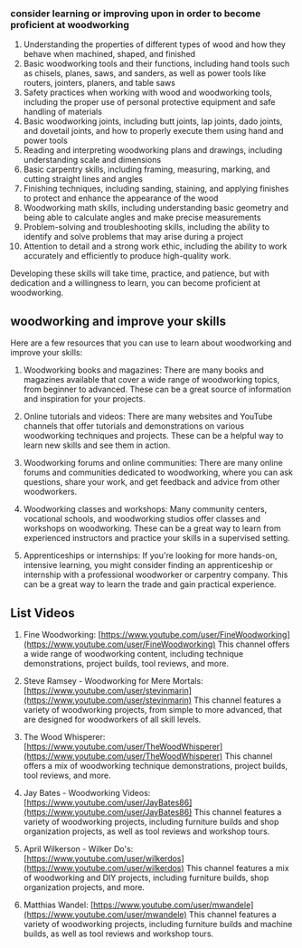 

### consider learning or improving upon in order to become proficient at woodworking

1.  Understanding the properties of different types of wood and how they behave when machined, shaped, and finished
2.  Basic woodworking tools and their functions, including hand tools such as chisels, planes, saws, and sanders, as well as power tools like routers, jointers, planers, and table saws
3.  Safety practices when working with wood and woodworking tools, including the proper use of personal protective equipment and safe handling of materials
4.  Basic woodworking joints, including butt joints, lap joints, dado joints, and dovetail joints, and how to properly execute them using hand and power tools
5.  Reading and interpreting woodworking plans and drawings, including understanding scale and dimensions
6.  Basic carpentry skills, including framing, measuring, marking, and cutting straight lines and angles
7.  Finishing techniques, including sanding, staining, and applying finishes to protect and enhance the appearance of the wood
8.  Woodworking math skills, including understanding basic geometry and being able to calculate angles and make precise measurements
9.  Problem-solving and troubleshooting skills, including the ability to identify and solve problems that may arise during a project
10.  Attention to detail and a strong work ethic, including the ability to work accurately and efficiently to produce high-quality work.

Developing these skills will take time, practice, and patience, but with dedication and a willingness to learn, you can become proficient at woodworking.

## woodworking and improve your skills
Here are a few resources that you can use to learn about woodworking and improve your skills:

1.  Woodworking books and magazines: There are many books and magazines available that cover a wide range of woodworking topics, from beginner to advanced. These can be a great source of information and inspiration for your projects.
    
2.  Online tutorials and videos: There are many websites and YouTube channels that offer tutorials and demonstrations on various woodworking techniques and projects. These can be a helpful way to learn new skills and see them in action.
    
3.  Woodworking forums and online communities: There are many online forums and communities dedicated to woodworking, where you can ask questions, share your work, and get feedback and advice from other woodworkers.
    
4.  Woodworking classes and workshops: Many community centers, vocational schools, and woodworking studios offer classes and workshops on woodworking. These can be a great way to learn from experienced instructors and practice your skills in a supervised setting.
    
5.  Apprenticeships or internships: If you're looking for more hands-on, intensive learning, you might consider finding an apprenticeship or internship with a professional woodworker or carpentry company. This can be a great way to learn the trade and gain practical experience.

## List Videos


1.  Fine Woodworking: [https://www.youtube.com/user/FineWoodworking](https://www.youtube.com/user/FineWoodworking) This channel offers a wide range of woodworking content, including technique demonstrations, project builds, tool reviews, and more.
    
2.  Steve Ramsey - Woodworking for Mere Mortals: [https://www.youtube.com/user/stevinmarin](https://www.youtube.com/user/stevinmarin) This channel features a variety of woodworking projects, from simple to more advanced, that are designed for woodworkers of all skill levels.
    
3.  The Wood Whisperer: [https://www.youtube.com/user/TheWoodWhisperer](https://www.youtube.com/user/TheWoodWhisperer) This channel offers a mix of woodworking technique demonstrations, project builds, tool reviews, and more.
    
4.  Jay Bates - Woodworking Videos: [https://www.youtube.com/user/JayBates86](https://www.youtube.com/user/JayBates86) This channel features a variety of woodworking projects, including furniture builds and shop organization projects, as well as tool reviews and workshop tours.
    
5.  April Wilkerson - Wilker Do's: [https://www.youtube.com/user/wilkerdos](https://www.youtube.com/user/wilkerdos) This channel features a mix of woodworking and DIY projects, including furniture builds, shop organization projects, and more.
    
6.  Matthias Wandel: [https://www.youtube.com/user/mwandele](https://www.youtube.com/user/mwandele) This channel features a variety of woodworking projects, including furniture builds and machine builds, as well as tool reviews and workshop tours.